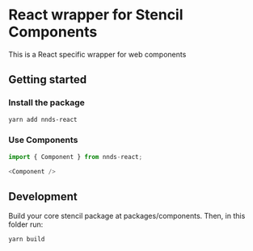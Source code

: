 # React wrapper for Stencil Components

This is a React specific wrapper for web components

## Getting started

### Install the package

```bash
yarn add nnds-react
```

### Use Components

```js
import { Component } from nnds-react;

<Component />
```

## Development

Build your core stencil package at packages/components. Then, in this folder run:

```bash
yarn build
```
